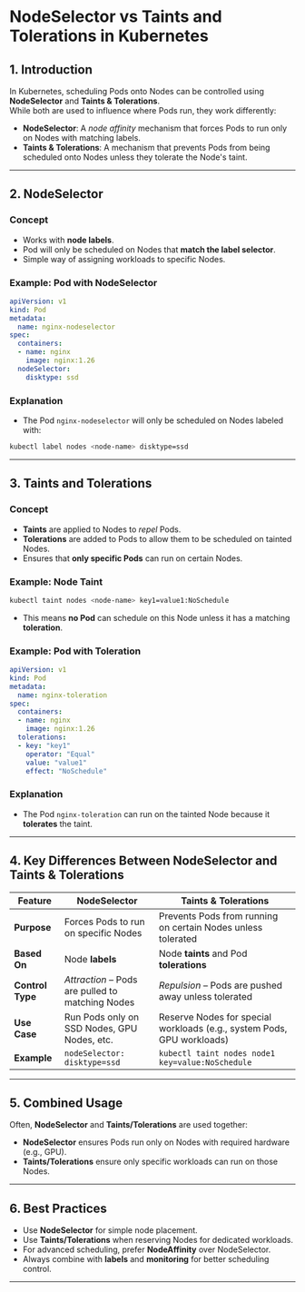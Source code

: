 # NodeSelector vs Taints and Tolerations in Kubernetes

## 1. Introduction
In Kubernetes, scheduling Pods onto Nodes can be controlled using **NodeSelector** and **Taints & Tolerations**.  
While both are used to influence where Pods run, they work differently:

- **NodeSelector**: A *node affinity* mechanism that forces Pods to run only on Nodes with matching labels.  
- **Taints & Tolerations**: A mechanism that prevents Pods from being scheduled onto Nodes unless they tolerate the Node's taint.

---

## 2. NodeSelector

### Concept
- Works with **node labels**.
- Pod will only be scheduled on Nodes that **match the label selector**.
- Simple way of assigning workloads to specific Nodes.

### Example: Pod with NodeSelector
```yaml
apiVersion: v1
kind: Pod
metadata:
  name: nginx-nodeselector
spec:
  containers:
  - name: nginx
    image: nginx:1.26
  nodeSelector:
    disktype: ssd
```

### Explanation
- The Pod `nginx-nodeselector` will only be scheduled on Nodes labeled with:
```bash
kubectl label nodes <node-name> disktype=ssd
```

---

## 3. Taints and Tolerations

### Concept
- **Taints** are applied to Nodes to *repel* Pods.
- **Tolerations** are added to Pods to allow them to be scheduled on tainted Nodes.
- Ensures that **only specific Pods** can run on certain Nodes.

### Example: Node Taint
```bash
kubectl taint nodes <node-name> key1=value1:NoSchedule
```

- This means **no Pod** can schedule on this Node unless it has a matching **toleration**.

### Example: Pod with Toleration
```yaml
apiVersion: v1
kind: Pod
metadata:
  name: nginx-toleration
spec:
  containers:
  - name: nginx
    image: nginx:1.26
  tolerations:
  - key: "key1"
    operator: "Equal"
    value: "value1"
    effect: "NoSchedule"
```

### Explanation
- The Pod `nginx-toleration` can run on the tainted Node because it **tolerates** the taint.

---

## 4. Key Differences Between NodeSelector and Taints & Tolerations

| Feature | NodeSelector | Taints & Tolerations |
|---------|--------------|-----------------------|
| **Purpose** | Forces Pods to run on specific Nodes | Prevents Pods from running on certain Nodes unless tolerated |
| **Based On** | Node **labels** | Node **taints** and Pod **tolerations** |
| **Control Type** | *Attraction* – Pods are pulled to matching Nodes | *Repulsion* – Pods are pushed away unless tolerated |
| **Use Case** | Run Pods only on SSD Nodes, GPU Nodes, etc. | Reserve Nodes for special workloads (e.g., system Pods, GPU workloads) |
| **Example** | `nodeSelector: disktype=ssd` | `kubectl taint nodes node1 key=value:NoSchedule` |

---

## 5. Combined Usage

Often, **NodeSelector** and **Taints/Tolerations** are used together:

- **NodeSelector** ensures Pods run only on Nodes with required hardware (e.g., GPU).  
- **Taints/Tolerations** ensure only specific workloads can run on those Nodes.

---

## 6. Best Practices
- Use **NodeSelector** for simple node placement.
- Use **Taints/Tolerations** when reserving Nodes for dedicated workloads.
- For advanced scheduling, prefer **NodeAffinity** over NodeSelector.
- Always combine with **labels** and **monitoring** for better scheduling control.

---
